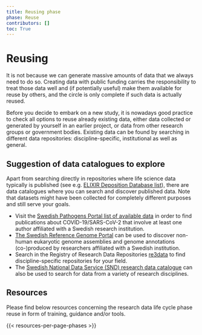 ```yaml
---
title: Reusing phase
phase: Reuse
contributors: []
toc: True
---
```


# Reusing
It is not because we can generate massive amounts of data that we always need to do so. Creating data with public funding carries the responsibility to treat those data well and (if potentially useful) make them available for reuse by others, and the circle is only complete if such data is actually reused.

Before you decide to embark on a new study, it is nowadays good practice to check all options to reuse already existing data, either data collected or generated by yourself in an earlier project, or data from other research groups or government bodies. Existing data can be found by searching in different data repositories: discipline-specific, institutional as well as general. 

## Suggestion of data catalogues to explore
Apart from searching directly in repositories where life science data typically is published (see e.g. [ELIXIR Deposition Database list](https://elixir-europe.org/platforms/data/elixir-deposition-databases)), there are data catalogues where you can search and discover published data. Note that datasets might have been collected for completely different purposes and still serve your goals.

* Visit the [Swedish Pathogens Portal list of available data](https://pathogens.se/datasets/all/) in order to find publications about COVID-19/SARS-CoV-2 that involve at least one author affiliated with a Swedish research institution.
* [The Swedish Reference Genome Portal](https://genomes.scilifelab.se) can be used to discover non-human eukaryotic genome assemblies and genome annotations (co-)produced by researchers affiliated with a Swedish institution. 
* Search in the Registry of Research Data Repositories [re3data](https://www.re3data.org) to find discipline-specific repositories for your field. 
* The [Swedish National Data Service (SND) research data catalogue](https://snd.gu.se/en/catalogue) can also be used to search for data from a variety of research disciplines. 

## Resources
Please find below resources concerning the research data life cycle phase reuse in form of training, guidance and/or tools.

{{< resources-per-page-phases >}}
